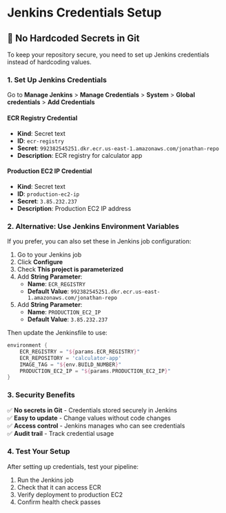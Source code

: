 # Jenkins Credentials Setup

## 🔐 No Hardcoded Secrets in Git

To keep your repository secure, you need to set up Jenkins credentials instead of hardcoding values.

### 1. Set Up Jenkins Credentials

Go to **Manage Jenkins** > **Manage Credentials** > **System** > **Global credentials** > **Add Credentials**

#### ECR Registry Credential
- **Kind**: Secret text
- **ID**: `ecr-registry`
- **Secret**: `992382545251.dkr.ecr.us-east-1.amazonaws.com/jonathan-repo`
- **Description**: ECR registry for calculator app

#### Production EC2 IP Credential
- **Kind**: Secret text
- **ID**: `production-ec2-ip`
- **Secret**: `3.85.232.237`
- **Description**: Production EC2 IP address

### 2. Alternative: Use Jenkins Environment Variables

If you prefer, you can also set these in Jenkins job configuration:

1. Go to your Jenkins job
2. Click **Configure**
3. Check **This project is parameterized**
4. Add **String Parameter**:
   - **Name**: `ECR_REGISTRY`
   - **Default Value**: `992382545251.dkr.ecr.us-east-1.amazonaws.com/jonathan-repo`
5. Add **String Parameter**:
   - **Name**: `PRODUCTION_EC2_IP`
   - **Default Value**: `3.85.232.237`

Then update the Jenkinsfile to use:
```groovy
environment {
    ECR_REGISTRY = "${params.ECR_REGISTRY}"
    ECR_REPOSITORY = 'calculator-app'
    IMAGE_TAG = "${env.BUILD_NUMBER}"
    PRODUCTION_EC2_IP = "${params.PRODUCTION_EC2_IP}"
}
```

### 3. Security Benefits

✅ **No secrets in Git** - Credentials stored securely in Jenkins  
✅ **Easy to update** - Change values without code changes  
✅ **Access control** - Jenkins manages who can see credentials  
✅ **Audit trail** - Track credential usage  

### 4. Test Your Setup

After setting up credentials, test your pipeline:
1. Run the Jenkins job
2. Check that it can access ECR
3. Verify deployment to production EC2
4. Confirm health check passes
